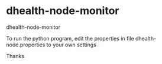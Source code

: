 # dhealth-node-monitor
dhealth-node-monitor

To run the python program, edit the properties in file dhealth-node.properties to your own settings

Thanks

